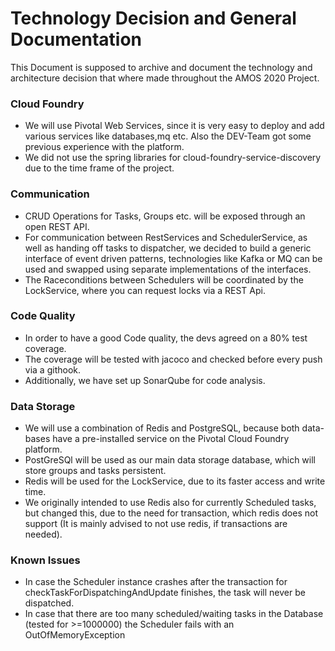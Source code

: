 # Technology Decision and General Documentation

This Document is supposed to archive and document the technology and architecture decision that where made throughout the AMOS 2020 Project.

### Cloud Foundry

- We will use Pivotal Web Services, since it is very easy to deploy and add various services like databases,mq etc. Also the DEV-Team got some previous experience with the platform.
- We did not use the spring libraries for cloud-foundry-service-discovery due to the time frame of the project.


### Communication

- CRUD Operations for Tasks, Groups etc. will be exposed through an open REST API.
- For communication between RestServices and SchedulerService, as well as handing off tasks to dispatcher, we decided to build a generic interface of event driven patterns, technologies like Kafka or MQ can be used and swapped using separate implementations of the interfaces.
- The Raceconditions between Schedulers will be coordinated by the LockService, where you can request locks via a REST Api.


### Code Quality

 - In order to have a good Code quality, the devs agreed on a 80% test coverage.
 - The coverage will be tested with jacoco and checked before every push via a githook.
 - Additionally, we have set up SonarQube for code analysis.


### Data Storage

 - We will use a combination of Redis and PostgreSQL, because both data-bases have a pre-installed service on the Pivotal Cloud Foundry platform.
 - PostGreSQl will be used as our main data storage database, which will store groups and tasks persistent.
 - Redis will be used for the LockService, due to its faster access and write time.
 - We originally intended to use Redis also for currently Scheduled tasks, but changed this, due to the need for transaction, which redis does not support (It is mainly advised to not use redis, if transactions are needed).


### Known Issues

- In case the Scheduler instance crashes after the transaction for checkTaskForDispatchingAndUpdate finishes, the task will never be dispatched.
- In case that there are too many scheduled/waiting tasks in the Database (tested for >=1000000) the Scheduler fails with an OutOfMemoryException

